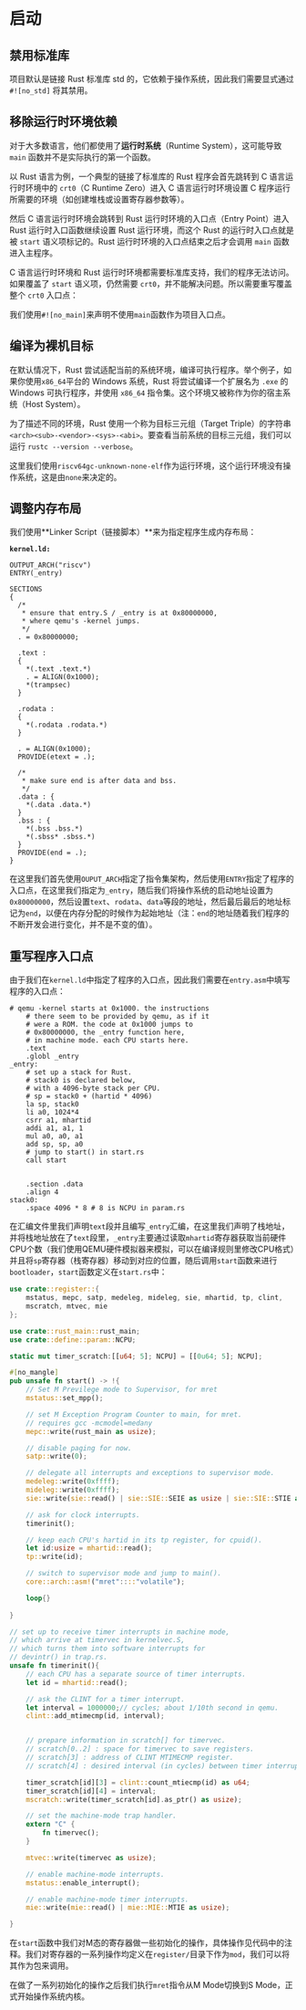 # 启动

## 禁用标准库

项目默认是链接 Rust 标准库 std 的，它依赖于操作系统，因此我们需要显式通过 `#![no_std]` 将其禁用。

## 移除运行时环境依赖

对于大多数语言，他们都使用了**运行时系统**（Runtime System），这可能导致 `main` 函数并不是实际执行的第一个函数。

以 Rust 语言为例，一个典型的链接了标准库的 Rust 程序会首先跳转到 C 语言运行时环境中的 `crt0`（C Runtime Zero）进入 C 语言运行时环境设置 C 程序运行所需要的环境（如创建堆栈或设置寄存器参数等）。

然后 C 语言运行时环境会跳转到 Rust 运行时环境的入口点（Entry Point）进入 Rust 运行时入口函数继续设置 Rust 运行环境，而这个 Rust 的运行时入口点就是被 `start` 语义项标记的。Rust 运行时环境的入口点结束之后才会调用 `main` 函数进入主程序。

C 语言运行时环境和 Rust 运行时环境都需要标准库支持，我们的程序无法访问。如果覆盖了 `start` 语义项，仍然需要 `crt0`，并不能解决问题。所以需要重写覆盖整个 `crt0` 入口点：

我们使用`#![no_main]`来声明不使用`main`函数作为项目入口点。

## 编译为裸机目标

在默认情况下，Rust 尝试适配当前的系统环境，编译可执行程序。举个例子，如果你使用` x86_64 `平台的 Windows 系统，Rust 将尝试编译一个扩展名为 `.exe` 的 Windows 可执行程序，并使用 `x86_64` 指令集。这个环境又被称作为你的宿主系统（Host System）。

为了描述不同的环境，Rust 使用一个称为目标三元组（Target Triple）的字符串 `<arch><sub>-<vendor>-<sys>-<abi>`。要查看当前系统的目标三元组，我们可以运行 `rustc --version --verbose`。

这里我们使用`riscv64gc-unknown-none-elf`作为运行环境，这个运行环境没有操作系统，这是由`none`来决定的。

## 调整内存布局

我们使用**Linker Script（链接脚本）**来为指定程序生成内存布局：

**`kernel.ld:`**

```linker script
OUTPUT_ARCH("riscv")
ENTRY(_entry)

SECTIONS
{
  /*
   * ensure that entry.S / _entry is at 0x80000000,
   * where qemu's -kernel jumps.
   */
  . = 0x80000000;

  .text :
  {
    *(.text .text.*)
    . = ALIGN(0x1000);
    *(trampsec)
  }

  .rodata :
  {
    *(.rodata .rodata.*)
  }

  . = ALIGN(0x1000);
  PROVIDE(etext = .);

  /*
   * make sure end is after data and bss.
   */
  .data : {
    *(.data .data.*)
  }
  .bss : {
    *(.bss .bss.*)
    *(.sbss* .sbss.*)
  }
  PROVIDE(end = .);
}
```

在这里我们首先使用`OUPUT_ARCH`指定了指令集架构，然后使用`ENTRY`指定了程序的入口点，在这里我们指定为`_entry`，随后我们将操作系统的启动地址设置为`0x80000000`，然后设置`text`、`rodata`、`data`等段的地址，然后最后最后的地址标记为`end`，以便在内存分配的时候作为起始地址（注：`end`的地址随着我们程序的不断开发会进行变化，并不是不变的值）。

## 重写程序入口点

由于我们在`kernel.ld`中指定了程序的入口点，因此我们需要在`entry.asm`中填写程序的入口点：

```assembly
# qemu -kernel starts at 0x1000. the instructions
    # there seem to be provided by qemu, as if it
    # were a ROM. the code at 0x1000 jumps to
    # 0x80000000, the _entry function here,
    # in machine mode. each CPU starts here.
    .text
    .globl _entry
_entry:
	# set up a stack for Rust.
    # stack0 is declared below,
    # with a 4096-byte stack per CPU.
    # sp = stack0 + (hartid * 4096)
    la sp, stack0
    li a0, 1024*4
	csrr a1, mhartid
    addi a1, a1, 1
    mul a0, a0, a1
    add sp, sp, a0
	# jump to start() in start.rs
    call start


    .section .data
    .align 4
stack0:
    .space 4096 * 8 # 8 is NCPU in param.rs
```

在汇编文件里我们声明`text`段并且编写`_entry`汇编，在这里我们声明了栈地址，并将栈地址放在了`text`段里，`_entry`主要通过读取`mhartid`寄存器获取当前硬件CPU个数（我们使用QEMU硬件模拟器来模拟，可以在编译规则里修改CPU格式）并且将`sp`寄存器（栈寄存器）移动到对应的位置，随后调用`start`函数来进行`bootloader`，`start`函数定义在`start.rs`中：

```rust
use crate::register::{
    mstatus, mepc, satp, medeleg, mideleg, sie, mhartid, tp, clint, 
    mscratch, mtvec, mie
};

use crate::rust_main::rust_main;
use crate::define::param::NCPU;

static mut timer_scratch:[[u64; 5]; NCPU] = [[0u64; 5]; NCPU];

#[no_mangle]
pub unsafe fn start() -> !{
    // Set M Previlege mode to Supervisor, for mret
    mstatus::set_mpp();

    // set M Exception Program Counter to main, for mret.
    // requires gcc -mcmodel=medany
    mepc::write(rust_main as usize);

    // disable paging for now.
    satp::write(0);

    // delegate all interrupts and exceptions to supervisor mode.
    medeleg::write(0xffff);
    mideleg::write(0xffff);
    sie::write(sie::read() | sie::SIE::SEIE as usize | sie::SIE::STIE as usize | sie::SIE::SSIE as usize);

    // ask for clock interrupts.
    timerinit();

    // keep each CPU's hartid in its tp register, for cpuid().
    let id:usize = mhartid::read(); 
    tp::write(id);

    // switch to supervisor mode and jump to main().
    core::arch::asm!("mret"::::"volatile");

    loop{}
    
}

// set up to receive timer interrupts in machine mode,
// which arrive at timervec in kernelvec.S,
// which turns them into software interrupts for
// devintr() in trap.rs.
unsafe fn timerinit(){
    // each CPU has a separate source of timer interrupts.
    let id = mhartid::read();

    // ask the CLINT for a timer interrupt.
    let interval = 1000000;// cycles; about 1/10th second in qemu.
    clint::add_mtimecmp(id, interval);


    // prepare information in scratch[] for timervec.
    // scratch[0..2] : space for timervec to save registers.
    // scratch[3] : address of CLINT MTIMECMP register.
    // scratch[4] : desired interval (in cycles) between timer interrupts.

    timer_scratch[id][3] = clint::count_mtiecmp(id) as u64;
    timer_scratch[id][4] = interval;
    mscratch::write(timer_scratch[id].as_ptr() as usize);

    // set the machine-mode trap handler.
    extern "C" {
        fn timervec();
    }

    mtvec::write(timervec as usize);

    // enable machine-mode interrupts.
    mstatus::enable_interrupt();

    // enable machine-mode timer interrupts.
    mie::write(mie::read() | mie::MIE::MTIE as usize);

}
```

 在`start`函数中我们对M态的寄存器做一些初始化的操作，具体操作见代码中的注释。我们对寄存器的一系列操作均定义在`register/`目录下作为`mod`，我们可以将其作为包来调用。

在做了一系列初始化的操作之后我们执行`mret`指令从M Mode切换到S Mode，正式开始操作系统内核。